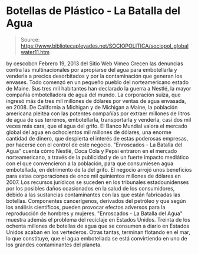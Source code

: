# Botellas de Plástico - La Batalla del Agua

> Source: https://www.bibliotecapleyades.net/SOCIOPOLITICA/sociopol_globalwater11.htm

by
cescobcn
Febrero 19, 2013
del Sitio Web
Vimeo
Crecen las denuncias contra las
multinacionales por apropiarse del agua para
embotellarla y venderla a precios desorbitados y por la contaminación que
generan los envases.
Todo comenzó en un pequeño pueblo del norteamericano estado de Maine. Sus
tres mil habitantes han declarado la guerra a Nestlé, la mayor compañía
embotelladora de agua del mundo. La corporación suiza, que ingresó más de
tres mil millones de dólares por ventas de agua envasada, en 2008.
De California a Michigan y de Michigan a Maine, la población americana
pleitea con las potentes compañías por extraer millones de litros de agua de
sus terrenos, embotellarla, transportarla y venderla, casi dos mil veces más
cara, que el agua del grifo.
El Banco Mundial valora el mercado global del agua en ochocientos mil
millones de dólares, una enorme cantidad de dinero, que despierta el interés
de estas poderosas empresas, por hacerse con el control de este negocio.
"Enroscados - La Batalla del Agua" cuenta cómo
Nestlé, Coca Cola y Pepsi
entraron en el mercado norteamericano, a través de la publicidad y de un
fuerte impacto mediático con el que convencieron a la población, para que
consumiesen agua embotellada, en detrimento de la del grifo.
El negocio
arrojó unos beneficios para estas corporaciones de once mil quinientos
millones de dólares en 2007.
Los recursos jurídicos se suceden en los tribunales estadounidenses por los
posibles daños ocasionados en la salud de los consumidores, debido a las
sustancias contaminantes con las que están fabricadas las botellas.
Componentes cancerígenos, derivados del petróleo y que según los análisis
científicos, pueden provocar efectos adversos para la reproducción de
hombres y mujeres.
"Enroscados - La Batalla del Agua" muestra además el problema del reciclaje
en Estados Unidos. Treinta de los ochenta millones de botellas de agua que
se consumen a diario en Estados Unidos acaban en los vertederos.
Otras
tantas, terminan flotando en el mar, lo que constituye, que el agua
embotellada se está convirtiendo en uno de los grandes contaminantes del
planeta.
